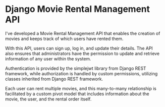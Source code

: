 # Django Movie Rental Management API

I've developed a Movie Rental Management API that enables the creation of movies and keeps track of which users have rented them.

With this API, users can sign up, log in, and update their details. The API also ensures that administrators have the permission to update and retrieve information of any user within the system.

Authentication is provided by the simplejwt library from Django REST framework, while authorization is handled by custom permissions, utilizing classes inherited from Django REST framework.

Each user can rent multiple movies, and this many-to-many relationship is facilitated by a custom pivot model that includes information about the movie, the user, and the rental order itself.
